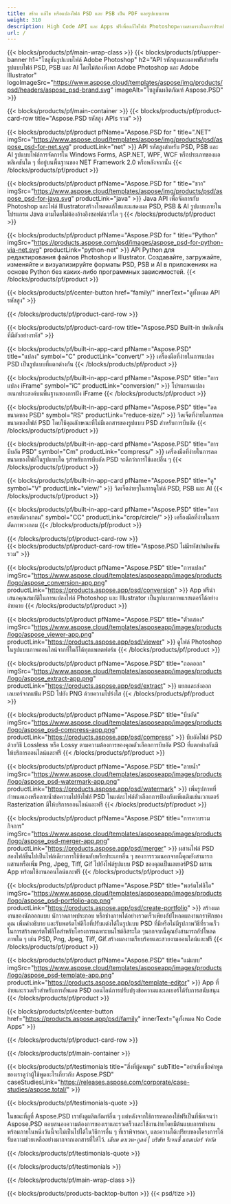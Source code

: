 ```yaml
---
title: สร้าง แก้ไข หรือแปลงไฟล์ PSD และ PSB เป็น PDF และรูปแบบภาพ
weight: 310
description: High Code API และ Apps ฟรีเพื่อแก้ไขไฟล์ Photoshopความสามารถในการปรับปรุงคุณสมบัติของชั้น, เพิ่มลายน้ำหมุนขนาดพลิก Dithering แปลงแรสเตอร์.
url: /
---
```


{{< blocks/products/pf/main-wrap-class >}}
{{< blocks/products/pf/upper-banner h1="โซลูชันรูปแบบไฟล์ Adobe Photoshop" h2="API รหัสสูงและแอพฟรีสำหรับรูปแบบไฟล์ PSD, PSB และ AI โดยไม่ต้องพึ่งพา Adobe Photoshop และ Adobe Illustrator" logoImageSrc="https://www.aspose.cloud/templates/aspose/img/products/psd/headers/aspose_psd-brand.svg" imageAlt="โซลูชันผลิตภัณฑ์ Aspose.PSD" >}}

{{< blocks/products/pf/main-container >}}
{{< blocks/products/pf/product-card-row title="Aspose.PSD รหัสสูง APIs รวม" >}}

{{< blocks/products/pf/product pfName="Aspose.PSD for " title=".NET" imgSrc="https://www.aspose.cloud/templates/aspose/img/products/psd/aspose_psd-for-net.svg" productLink="net" >}}
API รหัสสูงสำหรับ PSD, PSB และ AI รูปแบบไฟล์การจัดการใน Windows Forms, ASP.NET, WPF, WCF หรือประเภทของแอพลิเคชันใด ๆ ที่อยู่บนพื้นฐานของ NET Framework 2.0 หรือหลังจากนั้น
{{< /blocks/products/pf/product >}}

{{< blocks/products/pf/product pfName="Aspose.PSD for " title="ชวา" imgSrc="https://www.aspose.cloud/templates/aspose/img/products/psd/aspose_psd-for-java.svg" productLink="java" >}}
Java API เพื่อจัดการกับ Photoshop และไฟล์ Illustratorสร้างโหลดแก้ไขและแสดงผล PSD, PSB & AI รูปแบบภายในโปรแกรม Java ตามโดยไม่ต้องอ้างอิงซอฟต์แวร์ใด ๆ
{{< /blocks/products/pf/product >}}

{{< blocks/products/pf/product pfName="Aspose.PSD for " title="Python" imgSrc="https://products.aspose.com/psd/images/aspose_psd-for-python-via-net.svg" productLink="python-net" >}}
API Python для редактирования файлов Photoshop и Illustrator. Создавайте, загружайте, изменяйте и визуализируйте форматы PSD, PSB и AI в приложениях на основе Python без каких-либо программных зависимостей.
{{< /blocks/products/pf/product >}}

{{< blocks/products/pf/center-button href="family/" innerText="ดูทั้งหมด API รหัสสูง" >}}

{{< /blocks/products/pf/product-card-row >}}

{{< blocks/products/pf/product-card-row title="Aspose.PSD Built-in ปพลิเคชันที่มีตัวอย่างรหัส" >}}

{{< blocks/products/pf/built-in-app-card pfName="Aspose.PSD" title="แปลง" symbol="C" productLink="convert/" >}}
เครื่องมือที่ง่ายในการแปลง PSD เป็นรูปแบบที่แตกต่างกัน
{{< /blocks/products/pf/product >}}

{{< blocks/products/pf/built-in-app-card pfName="Aspose.PSD" title="การแปลง iFrame" symbol="iC" productLink="conversion/" >}}
โปรแกรมแปลงอเนกประสงค์บนพื้นฐานของการฝัง iFrame
{{< /blocks/products/pf/product >}}

{{< blocks/products/pf/built-in-app-card pfName="Aspose.PSD" title="ลดขนาดของ PSD" symbol="RS" productLink="reduce-size/" >}}
วิดเจ็ตที่ง่ายในการลดขนาดของไฟล์ PSD โดยใช้คุณลักษณะที่ไม่มีเอกสารของรูปแบบ PSD สำหรับการบีบอัด
{{< /blocks/products/pf/product >}}

{{< blocks/products/pf/built-in-app-card pfName="Aspose.PSD" title="การบีบอัด PSD" symbol="Cm" productLink="compress/" >}}
เครื่องมือที่ง่ายในการลดขนาดของไฟล์ในรูปแบบใด ๆสำหรับการบีบอัด PSD จะดีกว่าการใช้แอปอื่น ๆ
{{< /blocks/products/pf/product >}}

{{< blocks/products/pf/built-in-app-card pfName="Aspose.PSD" title="ดู" symbol="V" productLink="view/" >}}
วิดเจ็ตง่ายๆในการดูไฟล์ PSD, PSB และ AI
{{< /blocks/products/pf/product >}}

{{< blocks/products/pf/built-in-app-card pfName="Aspose.PSD" title="การครอบตัดวงกลม" symbol="CC" productLink="crop/circle/" >}}
เครื่องมือที่ง่ายในการตัดภาพวงกลม
{{< /blocks/products/pf/product >}}
									
{{< /blocks/products/pf/product-card-row >}}										   
{{< blocks/products/pf/product-card-row title="Aspose.PSD ไม่มีรหัสปพลิเคชันรวม" >}}

{{< blocks/products/pf/product pfName="Aspose.PSD" title="การแปลง" imgSrc="https://www.aspose.cloud/templates/asposeapp/images/products/logo/aspose_conversion-app.png" productLink="https://products.aspose.app/psd/conversion" >}}
App ฟรีนำเสนอคุณสมบัติในการแปลงไฟล์ Photoshop และ Illustrator เป็นรูปแบบภาพแรสเตอร์ได้อย่างง่ายดาย
{{< /blocks/products/pf/product >}}

{{< blocks/products/pf/product pfName="Aspose.PSD" title="ตัวแสดง" imgSrc="https://www.aspose.cloud/templates/asposeapp/images/products/logo/aspose_viewer-app.png" productLink="https://products.aspose.app/psd/viewer" >}}
ดูไฟล์ Photoshop ในรูปแบบภาพออนไลน์จากที่ใดก็ได้ทุกแพลตฟอร์ม
{{< /blocks/products/pf/product >}}

{{< blocks/products/pf/product pfName="Aspose.PSD" title="ถอดออก" imgSrc="https://www.aspose.cloud/templates/asposeapp/images/products/logo/aspose_extract-app.png" productLink="https://products.aspose.app/psd/extract" >}}
แยกและส่งออกเลเยอร์จากแฟ้ม PSD ไปยัง PNG ด้วยความโปร่งใส
{{< /blocks/products/pf/product >}}

{{< blocks/products/pf/product pfName="Aspose.PSD" title="บีบอัด" imgSrc="https://www.aspose.cloud/templates/asposeapp/images/products/logo/aspose_psd-compress-app.png" productLink="https://products.aspose.app/psd/compress" >}}
บีบอัดไฟล์ PSD ด้วยวิธี Lossless หรือ Lossy ตามความต้องการของคุณตัวเลือกการบีบอัด PSD ที่แตกต่างกันมีให้บริการออนไลน์และฟรี
{{< /blocks/products/pf/product >}}

{{< blocks/products/pf/product pfName="Aspose.PSD" title="ลายน้ำ" imgSrc="https://www.aspose.cloud/templates/asposeapp/images/products/logo/aspose_psd-watermark-app.png" productLink="https://products.aspose.app/psd/watermark" >}}
เพิ่มรูปภาพที่กำหนดเองหรือลายน้ำข้อความไปยังไฟล์ PSD ในแต่ละไฟล์ตัวเลือกการป้องกันเพิ่มเติมเช่นเวกเตอร์ Rasterization มีให้บริการออนไลน์และฟรี
{{< /blocks/products/pf/product >}}

{{< blocks/products/pf/product pfName="Aspose.PSD" title="การควบรวมกิจการ" imgSrc="https://www.aspose.cloud/templates/asposeapp/images/products/logo/aspose_psd-merger-app.png" productLink="https://products.aspose.app/psd/merger" >}}
ผสานไฟล์ PSD สองไฟล์ขึ้นไปเป็นไฟล์เดียวการใช้ซ้อนทับหรือประเภทอื่น ๆ ของการรวมนอกจากนี้คุณยังสามารถผสานหรือเพิ่ม Png, Jpeg, Tiff, Gif ไปยังไฟล์รูปแบบ PSD ของคุณเป็นเลเยอร์PSD ผสาน App พร้อมใช้งานออนไลน์และฟรี
{{< /blocks/products/pf/product >}}

{{< blocks/products/pf/product pfName="Aspose.PSD" title="พอร์ตโฟลิโอ" imgSrc="https://www.aspose.cloud/templates/asposeapp/images/products/logo/aspose_psd-portfolio-app.png" productLink="https://products.aspose.app/psd/create-portfolio" >}}
สร้างผลงานของนักออกแบบ นักวาดภาพประกอบ หรือช่างภาพได้อย่างรวดเร็วเพียงอัปโหลดผลงานกราฟิกของคุณ เพิ่มคำอธิบาย และรับพอร์ตโฟลิโอที่ปรับแต่งได้ในรูปแบบ PSD ที่มีหรือไม่มีรูปภาพวิธีที่รวดเร็วในการสร้างพอร์ตโฟลิโอสำหรับโครงการเฉพาะบนไซต์อิสระใด ๆนอกจากนี้คุณยังสามารถอัปโหลดภาพใด ๆ เช่น PSD, Png, Jpeg, Tiff, Gif.สร้างผลงานเรียบร้อยและสวยงามออนไลน์และฟรี
{{< /blocks/products/pf/product >}}

{{< blocks/products/pf/product pfName="Aspose.PSD" title="แม่แบบ" imgSrc="https://www.aspose.cloud/templates/asposeapp/images/products/logo/aspose_psd-template-app.png" productLink="https://products.aspose.app/psd/template-editor" >}}
App ที่ง่ายและรวดเร็วสำหรับการอัพเดต PSD ออนไลน์การปรับปรุงข้อความและเลเยอร์ได้รับการสนับสนุน
{{< /blocks/products/pf/product >}}

{{< blocks/products/pf/center-button href="https://products.aspose.app/psd/family" innerText="ดูทั้งหมด No Code Apps" >}}

{{< /blocks/products/pf/product-card-row >}}

{{< /blocks/products/pf/main-container >}}

{{< blocks/products/pf/testimonials title="สิ่งที่ผู้คนพูด" subTitle="อย่าเพิ่งเชื่อคำพูดของเราดูว่าผู้ใช้พูดอะไรเกี่ยวกับ Aspose.PSD" caseStudiesLink="https://releases.aspose.com/corporate/case-studies/aspose.total/" >}}

{{< blocks/products/pf/testimonials-quote >}}
<p class="first">
 ในขณะที่ดูที่ Aspose.PSD เรายังดูผลิตภัณฑ์อื่น ๆ แต่หลังจากใช้การทดลองใช้ฟรีเป็นที่ชัดเจนว่า Aspose.PSD ตอบสนองความต้องการของเราและรวดเร็วและใช้งานง่ายโดยมีต้นแบบการทำงานพร้อมภายในหนึ่งวันนี้จะไม่เป็นไปได้ในวิธีการอื่น ๆ ที่เราพิจารณา, และความได้เปรียบของโครงการได้รับความช่วยเหลืออย่างมากจากเอกสารที่ให้ไว้.
 <em>
  เลียม ดาเวน-กูลด์ | บริษัท รีเจนซี่ แฮมเปอร์ จำกัด
 </em>
</p>

{{< /blocks/products/pf/testimonials-quote >}}

{{< /blocks/products/pf/testimonials >}}

{{< /blocks/products/pf/main-wrap-class >}}

{{< blocks/products/products-backtop-button >}}
{{< psd/tize >}}

